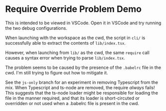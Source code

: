 # Require Override Problem Demo

This is intended to be viewed in VSCode. Open it in VSCode and try running
the two debug configurations.

When launching with the workspace as the cwd, the script in `cli/` is successfully
able to extract the contents of `lib/index.tsx`.

However, when launching from `lib/` as the cwd, the same `require` call causes
a syntax error when trying to parse `lib/index.tsx`.

The problem seems to be caused by the presence of the `.babelrc` file in the cwd. I'm still
trying to figure out how to mitigate it.

See the `js-only` branch for an experiment in removing Typescript from the mix.
When Typescript and ts-node are removed, the require *always* fails! This suggests
that the ts-node loader might be responsible for loading the file in the manner
required, and that its loader is short-circuted or overridden or not used when
a .babelrc file is present in the cwd.
